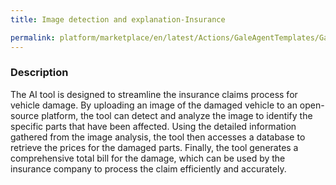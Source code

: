```yaml
---
title: Image detection and explanation-Insurance

permalink: platform/marketplace/en/latest/Actions/GaleAgentTemplates/GaleTL_009
---
```

### Description

The AI tool is designed to streamline the insurance claims process for vehicle damage. By uploading an image of the damaged vehicle to an open-source platform, the tool can detect and analyze the image to identify the specific parts that have been affected. Using the detailed information gathered from the image analysis, the tool then accesses a database to retrieve the prices for the damaged parts. Finally, the tool generates a comprehensive total bill for the damage, which can be used by the insurance company to process the claim efficiently and accurately.